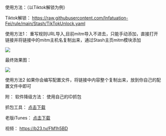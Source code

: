 使用方法：（以Tiktok解锁为例）

Tiktok解锁：
https://raw.githubusercontent.com/Infatuation-Fei/rule/main/Stash/TikTokUnlock.yaml

使用方法1：
重写规则URL导入,目前mitm导入不进去，只能手动添加，直接打开链接并将链接中的mitm主机名复制出来，通过Stash主页mitm模块添加

![](https://link.jscdn.cn/googledrive/aHR0cHM6Ly9kcml2ZS5nb29nbGUuY29tL2ZpbGUvZC8xVkRoLVE2S3BocTJQUWNKYXd2MmxBcVhxdmVLVHVVVXEvdmlldz91c3A9c2hhcmluZw==.jpg)

最终效果图：

![](https://link.jscdn.cn/googledrive/aHR0cHM6Ly9kcml2ZS5nb29nbGUuY29tL2ZpbGUvZC8xLXFBeTZIckNwWTU4dDh4a0FSNmpGQUZUVkExMlhvcWovdmlldz91c3A9c2hhcmluZw==.jpg)

使用方法2
 如果你会编写配置文件，将链接中内容整个复制出来，放到你自己的配置文件中即可
 
附：
软件降级方法：
使用自己的ID抓包
 
抓包工具：
[点击下载](https://raw.githubusercontent.com/Semporia/TikTok-Unlock/master/iOS%E6%8A%93%E5%8C%85/iOS%E6%97%A7%E7%89%88%E5%BA%94%E7%94%A8%E4%B8%8B%E8%BD%BDv5.1.exe)

老版iTunes：
[点击下载](https://secure-appldnld.apple.com/itunes12/091-87819-20180912-69177170-B085-11E8-B6AB-C1D03409AD2A6/iTunes64Setup.exe)

视频：
https://b23.tv/FM1h5BD
